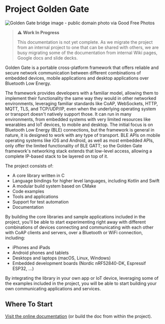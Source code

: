 Project Golden Gate
====================

![Golden Gate bridge image - public domain photo via Good Free Photos](docs/src/golden_gate_bridge.jpg)

> :warning: **Work In Progress** 
>
> This documentation is not yet complete. As we migrate the project from
> an internal project to one that can be shared with others, we are busy
> migrating some of the documentation from internal Wiki pages, Google docs
> and slide decks.

Golden Gate is a portable cross-platform framework that offers reliable and
secure network communication between different combinations of embedded
devices, mobile applications and desktop applications over Bluetooth Low Energy.

The framework provides developers with a familiar model, allowing them to 
implement their functionality the same way they would in other networked
environments, leveraging familiar standards like CoAP, WebSockets, HTTP, MQTT,
TLS, and TCP/UDP/IP, even when the underlying operating system or transport 
doesn't natively support those.
It can run in many environments, from embedded systems with very limited
resources like wearables and IoT devices, to mobile and desktop. 
The initial focus is on Bluetooth Low Energy (BLE) connections, but the 
framework is general in nature, it is designed to work with any type of 
transport. BLE APIs on mobile operating systems like iOS and Android, as
well as most embedded APIs, only offer the limited functionality of BLE GATT;
so the Golden Gate framework's networking stack extends that low-level access, 
allowing a complete IP-based stack to be layered on top of it.

The project consists of:

 * A core library written in C
 * Language bindings for higher level languages, including Kotlin and Swift
 * A modular build system based on CMake
 * Code examples
 * Tools and applications
 * Support for test automation
 * Documentation

 By building the core libraries and sample applications included in the
 project, you'll be able to start experimenting right away with  different 
 combinations of devices connecting and communicating with each other with
 CoAP clients and servers, over a Bluetooth or WiFi connection, including:
  * iPhones and iPads
  * Android phones and tablets
  * Desktops and laptops (macOS, Linux, Windows)
  * Embedded development boards (Nordic nRF52840-DK, Espressif ESP32, ...)

By integrating the library in your own app or IoT device, leveraging some of 
the examples included in the project, you will be able to start building your 
own communicating applications and services.

Where To Start
--------------

[Visit the online documentation](https://fitbit.github.io/golden-gate/) (or build the doc from within the project).
